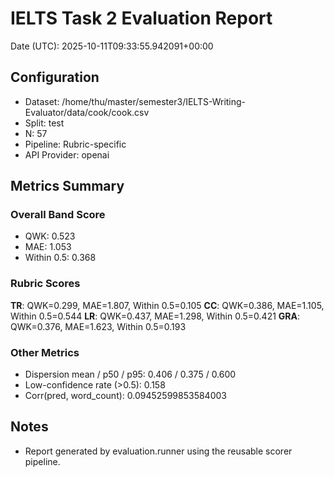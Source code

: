 # IELTS Task 2 Evaluation Report

Date (UTC): 2025-10-11T09:33:55.942091+00:00

## Configuration
- Dataset: /home/thu/master/semester3/IELTS-Writing-Evaluator/data/cook/cook.csv
- Split: test
- N: 57
- Pipeline: Rubric-specific
- API Provider: openai

## Metrics Summary
### Overall Band Score
- QWK: 0.523
- MAE: 1.053
- Within 0.5: 0.368

### Rubric Scores
**TR**: QWK=0.299, MAE=1.807, Within 0.5=0.105
**CC**: QWK=0.386, MAE=1.105, Within 0.5=0.544
**LR**: QWK=0.437, MAE=1.298, Within 0.5=0.421
**GRA**: QWK=0.376, MAE=1.623, Within 0.5=0.193

### Other Metrics
- Dispersion mean / p50 / p95: 0.406 / 0.375 / 0.600
- Low-confidence rate (>0.5): 0.158
- Corr(pred, word_count): 0.09452599853584003

## Notes
- Report generated by evaluation.runner using the reusable scorer pipeline.